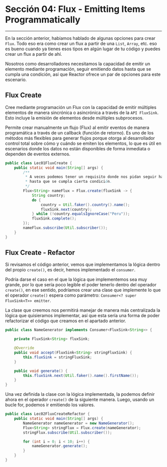 # Sección 04: Flux - Emitting Items Programmatically

---

En la sección anterior, habíamos hablado de algunas opciones para crear `Flux`. Todo eso era como crear un flux a partir
de una `List`, `Array`, etc. eso es bueno cuando ya tienes esos tipos en algún lugar de tu código y puedes crear un
flux a partir de ahí.

Nosotros como desarrolladores necesitamos la capacidad de emitir un elemento mediante programación, seguir emitiendo
datos hasta que se cumpla una condición, así que Reactor ofrece un par de opciones para este escenario.

## Flux Create

Cree mediante programación un Flux con la capacidad de emitir múltiples elementos de manera sincrónica o asincrónica a
través de la `API FluxSink`. Esto incluye la emisión de elementos desde múltiples subprocesos.

Permite crear manualmente un flujo (Flux) al emitir eventos de manera programática a través de un callback (función de
retorno). Es uno de los métodos más flexibles para generar flujos porque otorga al desarrollador control total sobre
cómo y cuándo se emiten los elementos, lo que es útil en escenarios donde los datos no están disponibles de forma
inmediata o dependen de eventos externos.

````java
public class Lec01FluxCreate {
    public static void main(String[] args) {
        /**
         * A veces podemos tener un requisito donde nos pidan seguir haciendo algo
         * hasta que se cumpla cierta condición.
         */
        Flux<String> nameFlux = Flux.create(fluxSink -> {
            String country;
            do {
                country = Util.faker().country().name();
                fluxSink.next(country);
            } while (!country.equalsIgnoreCase("Peru"));
            fluxSink.complete();
        });
        nameFlux.subscribe(Util.subscriber());
    }
}
````

## Flux Create - Refactor

Si revisamos el código anterior, vemos que implementamos la lógica dentro del propio `create()`, es decir, hemos
implementado el `consumer`.

Podría darse el caso en el que la lógica que implementemos sea muy grande, por lo que sería poco legible el poder
tenerlo dentro del operador `create()`, en ese sentido, podríamos crear una clase que implemente lo que el operador
`create()` espera como parámetro: `Consumer<? super FluxSink<T>> emitter`.

La clase que creemos nos permitirá manejar de manera más centralizada la lógica que quisieramos implementar, así que
esta sería una forma de poder refactorizar el código que creamos en el apartado anterior.

````java
public class NameGenerator implements Consumer<FluxSink<String>> {

    private FluxSink<String> fluxSink;

    @Override
    public void accept(FluxSink<String> stringFluxSink) {
        this.fluxSink = stringFluxSink;
    }

    public void generate() {
        this.fluxSink.next(Util.faker().name().firstName());
    }
}
````

Una vez definida la clase con la lógica implementada, la podemos definir ahora en el operador `create()` de la
siguiente manera. Luego, usando un bucle for, podemos ir emitiendo los valores.

````java
public class Lec02FluxCreateRefactor {
    public static void main(String[] args) {
        NameGenerator nameGenerator = new NameGenerator();
        Flux<String> stringFlux = Flux.create(nameGenerator);
        stringFlux.subscribe(Util.subscriber());

        for (int i = 0; i < 10; i++) {
            nameGenerator.generate();
        }
    }
}
````